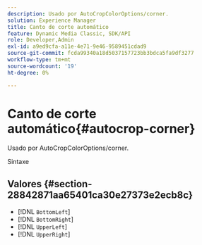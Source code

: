 ```yaml
---
description: Usado por AutoCropColorOptions/corner.
solution: Experience Manager
title: Canto de corte automático
feature: Dynamic Media Classic, SDK/API
role: Developer,Admin
exl-id: a9ed9cfa-a11e-4e71-9e46-9589451cdad9
source-git-commit: fcda99340a18d5037157723bb3bdca5fa9df3277
workflow-type: tm+mt
source-wordcount: '19'
ht-degree: 0%

---
```


# Canto de corte automático{#autocrop-corner}

Usado por AutoCropColorOptions/corner.

Sintaxe

## Valores {#section-28842871aa65401ca30e27373e2ecb8c}

* [!DNL `BottomLeft`]
* [!DNL `BottomRight`]
* [!DNL `UpperLeft`]
* [!DNL `UpperRight`]
